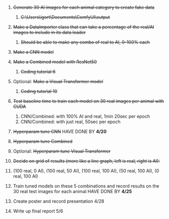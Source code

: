 
1. ~~Generate 30 AI images for each animal category to create fake data~~
   1. ~~C:\Users\igort\Documents\ComfyUI\output~~

2. ~~Make a DataImporter class that can take a percentage of the real/AI images to include in its data loader~~
   1. ~~Should be able to make any combo of real to AI, 0-100% each~~
3. ~~Make a CNN model~~
4. ~~Make a Combined model with ResNet50~~
   1. ~~Coding tutorial 6~~
5. Optional: ~~Make a Visual Transformer model~~
   1. ~~Coding tutorial 10~~
6. ~~Test baseline time to train each model on 30 real images per animal with CUDA~~
   1. CNN/Combined: with 100% AI and real, 1min 20sec per epoch
   2. CNN/Combined: with just real, 50sec per epoch
7. ~~Hyperparam tune CNN~~
HAVE DONE BY **4/20**
1. ~~Hyperparam tune Combined~~
2.  Optional: ~~Hyperparam tune Visual Transformer~~
3.  ~~Decide on grid of results (more like a line graph, left is real, right is AI):~~
   1.  (100 real, 0 AI), (100 real, 50 AI), (100 real, 100 AI), (50 real, 100 AI), (0 real, 100 AI)
4.  Train tuned models on these 5 combinations and record results on the 30 real test images for each animal
HAVE DONE BY **4/25**

1.  Create poster and record presentation 4/28
2.  Write up final report 5/6
